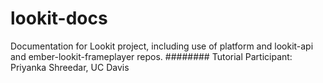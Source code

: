 # lookit-docs
Documentation for Lookit project, including use of platform and lookit-api and ember-lookit-frameplayer repos.
########
Tutorial Participant: Priyanka Shreedar, UC Davis
